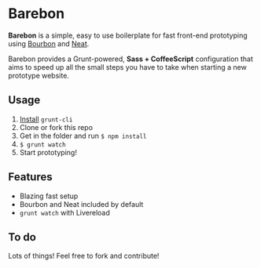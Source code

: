 Barebon
=======

**Barebon** is a simple, easy to use boilerplate for fast front-end prototyping using [Bourbon](http://bourbon.io/) and [Neat](http://neat.bourbon.io/).

Barebon provides a Grunt-powered, **Sass + CoffeeScript** configuration that aims to speed up all the small steps you have to take when starting a new prototype website.

## Usage

1. [Install](https://github.com/gruntjs/grunt-cli) `grunt-cli`
2. Clone or fork this repo
3. Get in the folder and run `$ npm install`
4. `$ grunt watch`
5. Start prototyping!

## Features
* Blazing fast setup
* Bourbon and Neat included by default
* `grunt watch` with Livereload

## To do
Lots of things! Feel free to fork and contribute!